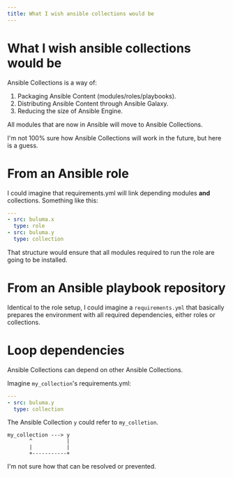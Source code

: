 ```yaml
---
title: What I wish ansible collections would be
---
```


# What I wish ansible collections would be

Ansible Collections is a way of:
1. Packaging Ansible Content (modules/roles/playbooks).
2. Distributing Ansible Content through Ansible Galaxy.
3. Reducing the size of Ansible Engine.

All modules that are now in Ansible will move to Ansible Collections.

I'm not 100% sure how Ansible Collections will work in the future, but here is a guess.

# From an Ansible role

I could imagine that requirements.yml will link depending modules **and** collections. Something like this:

```yaml
---
- src: buluma.x
  type: role
- src: buluma.y
  type: collection
```

That structure would ensure that all modules required to run the role are going to be installed.

# From an Ansible playbook repository

Identical to the role setup, I could imagine a `requirements.yml` that basically prepares the environment with all required dependencies, either roles or collections.

# Loop dependencies

Ansible Collections can depend on other Ansible Collections.

Imagine `my_collection`'s requirements.yml:

```yaml
---
- src: buluma.y
  type: collection
```

The Ansible Collection `y` could refer to `my_colletion`.

```
my_collection ---> y
       ^           |
       |           |
       +-----------+
```

I'm not sure how that can be resolved or prevented.
